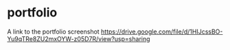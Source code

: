 # portfolio 
A link to the portfolio screenshot
https://drive.google.com/file/d/1HIJcssBO-Yu9qTRe8ZU2mxOYW-z05D7R/view?usp=sharing
